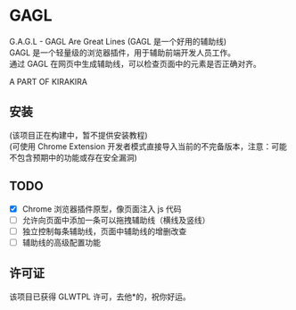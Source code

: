 # GAGL
G.A.G.L - GAGL Are Great Lines (GAGL 是一个好用的辅助线)  
GAGL 是一个轻量级的浏览器插件，用于辅助前端开发人员工作。  
通过 GAGL 在网页中生成辅助线，可以检查页面中的元素是否正确对齐。  
  
A PART OF KIRAKIRA  

## 安装
(该项目正在构建中，暂不提供安装教程)  
(可使用 Chrome Extension 开发者模式直接导入当前的不完备版本，注意：可能不包含预期中的功能或存在安全漏洞)  

## TODO
- [x] Chrome 浏览器插件原型，像页面注入 js 代码
- [ ] 允许向页面中添加一条可以拖拽辅助线（横线及竖线）
- [ ] 独立控制每条辅助线，页面中辅助线的增删改查
- [ ] 辅助线的高级配置功能

## 许可证
该项目已获得 GLWTPL 许可，去他*的，祝你好运。
